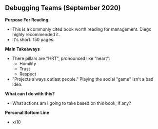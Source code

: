 ## Debugging Teams (September 2020)

**Purpose For Reading**
- This is a commonly cited book worth reading for management. Diego highly recommended it.
- It's short. 150 pages.
 
**Main Takeaways**
- There pillars are "HRT", pronounced like "heart":
	- Humility
	- Trust
	- Respect
- "Projects always outlast people." Playing the social "game" isn't a bad idea.

**What can I do with this?**
- What actions am I going to take based on this book, if any?

**Personal Bottom Line**
- x/10
<!--stackedit_data:
eyJoaXN0b3J5IjpbMTExMzg4NDA4MSwtMTc2NzEzNzg0MCwxMj
M4NjE4NTUzXX0=
-->